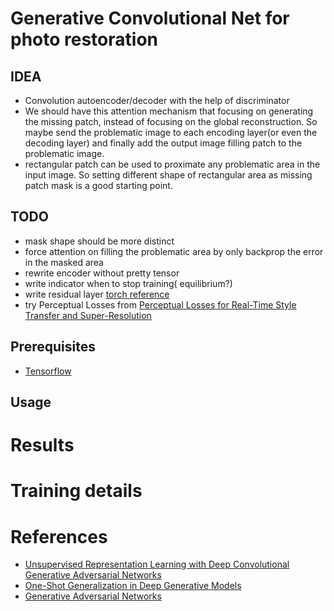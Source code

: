 Generative Convolutional Net for photo restoration
====================
## IDEA
* Convolution autoencoder/decoder with the help of discriminator
* We should have this attention mechanism that focusing on generating the missing patch, instead of focusing on the global reconstruction. So maybe send the problematic image to each encoding layer(or even the decoding layer) and finally add the output image filling patch to the problematic image.
* rectangular patch can be used to proximate any problematic area in the input image. So setting different shape of rectangular area as missing patch mask is a good starting point. 

## TODO
* mask shape should be more distinct 
* force attention on filling the problematic area by only backprop the error in the masked area
* rewrite encoder without pretty tensor
* write indicator when to stop training( equilibrium?)
* write residual layer [torch reference](https://github.com/gcr/torch-residual-networks/blob/master/residual-layers.lua)
* try Perceptual Losses from [Perceptual Losses for Real-Time Style Transfer
and Super-Resolution](http://arxiv.org/pdf/1603.08155v1.pdf)

Prerequisites
-------------
- [Tensorflow](https://www.tensorflow.org/)

Usage
-----

# Results

# Training details

# References
 * [Unsupervised Representation Learning with Deep Convolutional Generative Adversarial Networks](https://github.com/Newmu/dcgan_code)
 * [One-Shot Generalization in Deep Generative Models](http://arxiv.org/pdf/1603.05027.pdf)
 * [Generative Adversarial Networks](http://arxiv.org/abs/1406.2661)
